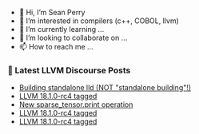 - 👋 Hi, I’m Sean Perry
- 👀 I’m interested in compilers (c++, COBOL, llvm)
- 🌱 I’m currently learning ...
- 💞️ I’m looking to collaborate on ...
- 📫 How to reach me ...

<!---
s66perry/s66perry is a ✨ special ✨ repository because its `README.md` (this file) appears on your GitHub profile.
You can click the Preview link to take a look at your changes.
--->
### 📕 Latest LLVM Discourse Posts

<!-- DISCOURSE-LLVM:START -->
- [Building standalone lld &lpar;NOT &quot;standalone building&quot;!&rpar;](https://discourse.llvm.org/t/building-standalone-lld-not-standalone-building/77287#post_2)
- [LLVM 18.1.0-rc4 tagged](https://discourse.llvm.org/t/llvm-18-1-0-rc4-tagged/77260#post_6)
- [New sparse_tensor.print operation](https://discourse.llvm.org/t/new-sparse-tensor-print-operation/77293#post_1)
- [LLVM 18.1.0-rc4 tagged](https://discourse.llvm.org/t/llvm-18-1-0-rc4-tagged/77260#post_5)
- [LLVM 18.1.0-rc4 tagged](https://discourse.llvm.org/t/llvm-18-1-0-rc4-tagged/77260#post_4)
<!-- DISCOURSE-LLVM:END -->
